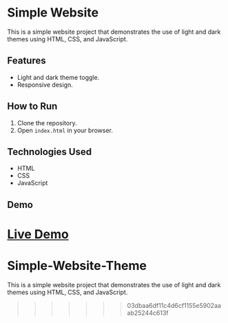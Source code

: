 # Simple Website

This is a simple website project that demonstrates the use of light and dark themes using HTML, CSS, and JavaScript.

## Features

- Light and dark theme toggle.
- Responsive design.

## How to Run

1. Clone the repository.
2. Open `index.html` in your browser.

## Technologies Used

- HTML
- CSS
- JavaScript

## Demo

[Live Demo]()
=======
# Simple-Website-Theme
This is a simple website project that demonstrates the use of light and dark themes using HTML, CSS, and JavaScript.
>>>>>>> 03dbaa6df11c4d6cf1155e5902aaab25244c613f
